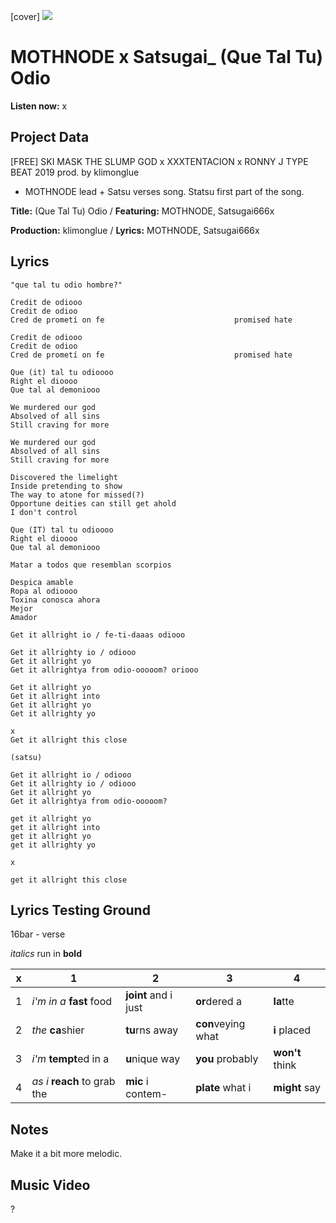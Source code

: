 [cover] ![](57175019_319474918741616_8502199518755923887_n.jpg)

# MOTHNODE x Satsugai_ (Que Tal Tu) Odio

**Listen now:** x

## Project Data

[FREE] SKI MASK THE SLUMP GOD x XXXTENTACION x RONNY J TYPE BEAT 2019  prod. by klimonglue

- MOTHNODE lead + Satsu verses song.
Statsu first part of the song.

**Title:** (Que Tal Tu) Odio / **Featuring:** MOTHNODE, Satsugai666x

**Production:** klimonglue / **Lyrics:** MOTHNODE, Satsugai666x

## Lyrics
```
"que tal tu odio hombre?"

Credit de odiooo
Credit de odioo                                   
Cred de prometí on fe                             promised hate

Credit de odiooo
Credit de odioo                                   
Cred de prometí on fe                             promised hate

Que (it) tal tu odioooo
Right el dioooo
Que tal al demoniooo

We murdered our god 
Absolved of all sins
Still craving for more

We murdered our god 
Absolved of all sins
Still craving for more

Discovered the limelight
Inside pretending to show 
The way to atone for missed(?)
Opportune deities can still get ahold
I don't control

Que (IT) tal tu odioooo
Right el dioooo
Que tal al demoniooo

Matar a todos que resemblan scorpios

Despica amable
Ropa al odioooo
Toxina conosca ahora
Mejor 
Amador

Get it allright io / fe-ti-daaas odiooo

Get it allrighty io / odiooo
Get it allright yo
Get it allrightya from odio-ooooom? oriooo

Get it allright yo
Get it allright into
Get it allright yo
Get it allrighty yo

x
Get it allright this close

(satsu)

Get it allright io / odiooo
Get it allrighty io / odiooo
Get it allright yo
Get it allrightya from odio-ooooom?

get it allright yo
get it allright into
get it allright yo
get it allrighty yo

x

get it allright this close
```

## Lyrics Testing Ground

16bar - verse

*italics* run in
**bold**

| x | 1 | 2 | 3 | 4 |
|---|---|---|---|---|
| 1 | *i'm in a* **fast** food | **joint** and i just  | **or**dered a  | **la**tte  |
| 2 | *the* **ca**shier | **tu**rns away  |  **con**veying what |  **i** placed |
| 3 | *i'm* **tempt**ed in a | **u**nique way  |  **you** probably |  **won't** think |
| 4 | *as i* **reach** to grab the |  **mic** i contem-  | **plate** what i | **might** say |

## Notes

Make it a bit more melodic.

## Music Video

?

